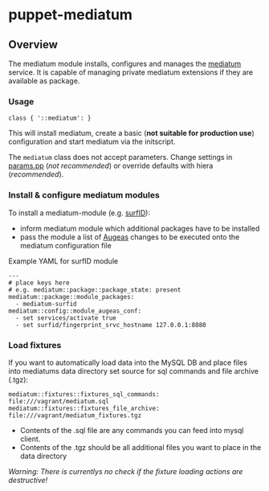 # puppet-mediatum

## Overview
The mediatum module installs, configures and manages the [mediatum](http://mediatum.sourceforge.net/) service.
It is capable of managing private mediatum extensions if they are available as package.

### Usage
```
class { '::mediatum': }
```
This will install mediatum, create a basic (__not suitable for production use__) configuration and start mediatum via the initscript.

The `mediatum` class does not accept parameters. Change settings in [params.pp](/manifests/params.pp) (*not recommended*) or override defaults with hiera (*recommended*).

### Install & configure mediatum modules
To install a mediatum-module (e.g. [surfID](http://ksd.ai.ar.tum.de/?page_id=2420)):
* inform mediatum module which additional packages have to be installed
* pass the module a list of [Augeas](http://augeas.net/) changes to be executed onto the mediatum configuration file

Example YAML for surfID module
```
---
# place keys here
# e.g. mediatum::package::package_state: present
mediatum::package::module_packages:
  - mediatum-surfid
mediatum::config::module_augeas_conf:
  - set services/activate true
  - set surfid/fingerprint_srvc_hostname 127.0.0.1:8080
```

### Load fixtures
If you want to automatically load data into the MySQL DB and place files into mediatums data directory set source for sql commands and file archive (.tgz):

```
mediatum::fixtures::fixtures_sql_commands: file:///vagrant/mediatum.sql
mediatum::fixtures::fixtures_file_archive: file:///vagrant/mediatum_fixtures.tgz
```

* Contents of the .sql file are any commands you can feed into mysql client.
* Contents of the .tgz should be all additional files you want to place in the data directory

*Warning: There is currentlys no check if the fixture loading actions are destructive!*
